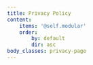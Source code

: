 ```yaml
---
title: Privacy Policy
content:
    items: '@self.modular'
    order:
        by: default
        dir: asc
body_classes: privacy-page
---
```


